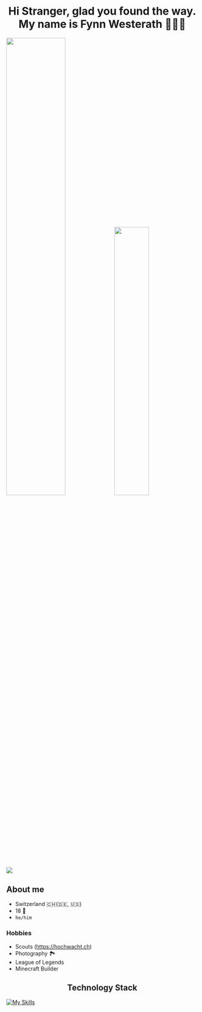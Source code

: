 <h1 align="center"> Hi Stranger, glad you found the way. <br> My name is Fynn Westerath 🧑🏽‍💻</h1>

<div>
    <img src="https://github-readme-stats.vercel.app/api?username=Fynnyx&title_color=e5b05e&icon_color=8c61db&text_color=e06151&bg_color=23272e&show_icons=true&hide_border=true&count_private=true" width="55.5%"/>
<img src="https://github-readme-stats.vercel.app/api/top-langs?username=Fynnyx&layout=compact&title_color=e5b05e&icon_color=8c61db&text_color=317dde&bg_color=23272e&hide_border=true" width="42.5%">
</div>

![](https://komarev.com/ghpvc/?username=fynnyx&color=blueviolet)

## About me
- Switzerland 🇨🇭(🇩🇪, 🇺🇸)
- 18 🎂
- `he/him`

### Hobbies
- Scouts (https://hochwacht.ch)
- Photography 🏞️
- League of Legends
- Minecraft Builder

<h2 align="center"> Technology Stack </h2>

[![My Skills](https://skillicons.dev/icons?i=js,py,java,html,css,nuxtjs,sass,git,github,linux,vscode,twitter,discord)](https://skillicons.dev)
